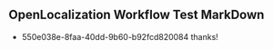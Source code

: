 ## OpenLocalization Workflow Test MarkDown
* 550e038e-8faa-40dd-9b60-b92fcd820084 thanks!

<!--HONumber=Aug16_HO4-->


